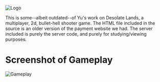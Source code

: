 ![Logo](https://cdn.discordapp.com/attachments/616061053662527502/790365924653531144/desolate_lands_logo_bright.png)

This is some--albeit outdated--of Yu's work on Desolate Lands, a multiplayer, 2d, bullet-hell shooter game. The HTML file included in the source is an older version of the payment website we had. The server included is purely the server code, and purely for studying/viewing purposes.

# Screenshot of Gameplay
![Gameplay](https://gm1.ggpht.com/INIje6qF8rSS9Jc1f1hXGx-eBSh4MJYxOmvh2HVunQltAYlJB2DC5s13LGwui8AihRj9M1lvR4sxwL4bRdwuUzORqAJwjCWaG0QOGQSE4oWp9cYvaYO5u1CE6GoIsw21mKlLZvsIbU241z565jArllQqo8qKs8ZlzM72JT6F7bUYLp0iwZJF6Khj3CKP8EPQZ-tAt0tUcduYeXeQfJEX0eU2wE97jf2ptk6jI0qX4X-eDseQwX7uj5QAGzoy8QjPu0ZLJ798nnyDxo9yr3X2dW_-XNAO35btz7QLVVcJNNA9HVaG5K_MYeEJOW0RwlLVCF4SMLuncXZhdldzTyhbLFArAdmO_WJrdQe-xun_7yTBxetvx3tFuQap60QpGuX3JhseErv_SonzgfndLBmSO63pE8RR3BDg8B6GTLAFMBOd7ImLAwDo4vLY3Gx3hjaQhqVR9FqRwANupLmV5l33HY2km8JcFFipFKgP-9G0BC2TzUlMcxenHS-3w4_uvIS52_pCFuwCr8y-qqcThU4TcLGzUU1JHXDQ_mpU8BbbqtG1s0PuyaKioy1KXEKGGYrx1VCdKSBjk4TJrox5_hDpMdwrl-6_rHwtfVsG0GKW0N6RkAtw40mZHFgzmwzdJt_AJrYB2OIk1hB7AjZexZ3N91OazJ1FJPb3Baf78n_MUZMrqyv_LVDmSGE2_WK4IAp6nC700h79DgGHCNU7u_6_I1Jlak_EHERPNFjWpEoH72tE-ZqZ_8no4f8kZelC8Gy7Bpk=s0-l75-ft-l75-ft)
